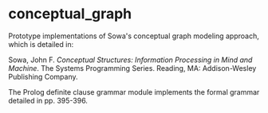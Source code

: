# conceptual_graph
Prototype implementations of Sowa's conceptual graph modeling approach, which is detailed in:

Sowa, John F. *Conceptual Structures: Information Processing in Mind and Machine*. The Systems Programming Series. Reading, MA: Addison-Wesley Publishing Company.

The Prolog definite clause grammar module implements the formal grammar detailed in pp. 395-396.
